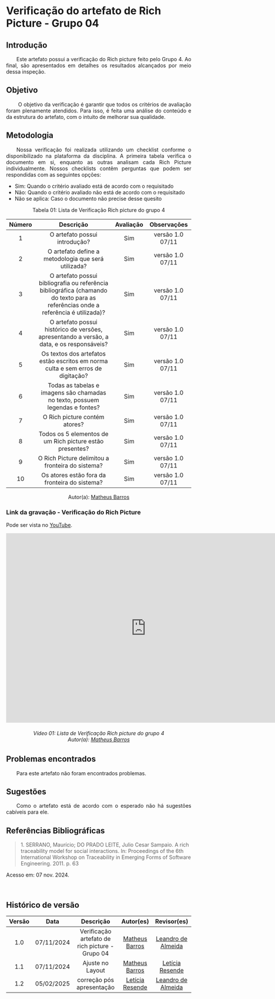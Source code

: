 # Verificação do artefato de Rich Picture - Grupo 04

## Introdução 
<p align="justify">&emsp;&emsp;Este artefato possui a verificação do Rich picture feito pelo Grupo 4. Ao final, são apresentados em detalhes os resultados alcançados por meio dessa inspeção.</p>

## Objetivo

<p align="justify">
&emsp;&emsp; O objetivo da verificação é garantir que todos os critérios de avaliação foram plenamente atendidos. Para isso, é feita uma análise do conteúdo e da estrutura do artefato, com o intuito de melhorar sua qualidade.
</p>

## Metodologia
<p align="justify">
&emsp;&emsp;Nossa verificação foi realizada utilizando um checklist conforme o disponibilizado na plataforma da disciplina. A primeira tabela verifica o documento em si, enquanto as outras analisam cada Rich Picture individualmente. Nossos checklists contêm perguntas que podem ser respondidas com as seguintes opções:
</p>

- Sim: Quando o critério avaliado está de acordo com o requisitado
- Não: Quando o critério avaliado não está de acordo com o requisitado
- Não se aplica: Caso o documento não precise desse quesito

<center>
 Tabela 01: Lista de Verificação Rich picture do grupo 4

| Número | Descrição | Avaliação | Observações | 
| :----: | :-------: | :-------: | :--------: | 
| 1      | O artefato possui introdução?  |   Sim    | versão 1.0 07/11 |
| 2      | O artefato define a metodologia que será utilizada? |     Sim    | versão 1.0 07/11 |
| 3      | O artefato possui bibliografia ou referência bibliográfica (chamando do texto para as referências onde a referência é utilizada)?|  Sim  | versão 1.0 07/11 |
| 4      | O artefato possui histórico de versões, apresentando a versão, a data, e os responsáveis?   |  Sim  | versão 1.0 07/11 |
| 5      | Os textos dos artefatos estão escritos em norma culta e sem erros de digitação?    | Sim    |versão 1.0 07/11  |
| 6      | Todas as tabelas e imagens são chamadas no texto, possuem legendas e fontes?  |  Sim    |versão 1.0 07/11  |
| 7 | O Rich picture contém atores? | Sim | versão 1.0 07/11 |
| 8 | Todos os 5 elementos de um Rich picture estão presentes? | Sim |versão 1.0 07/11|
| 9 | O Rich Picture delimitou a fronteira do sistema? | Sim |versão 1.0 07/11|
| 10 | Os atores estão fora da fronteira do sistema? | Sim | versão 1.0 07/11|

</center>

<center>Autor(a): <a href="https://github.com/Ninja-Haiyai">Matheus Barros</a></center>


### Link da gravação - Verificação do Rich Picture
Pode ser vista no [YouTube](https://youtu.be/SSQtN4w-k4o).</p>

<center>
  <iframe width="760" height="515" src="https://www.youtube.com/embed/SSQtN4w-k4o?si=_q6pDFRVT8A9efoX" title="YouTube video player" frameborder="0" allow="accelerometer; autoplay; clipboard-write; encrypted-media; gyroscope; picture-in-picture; web-share" referrerpolicy="strict-origin-when-cross-origin" allowfullscreen></iframe>
<p align="justify">
<h6 align = "center"> Vídeo 01: Lista de Verificação Rich picture do grupo 4
<br> Autor(a): <a href="https://github.com/Ninja-Haiyai">Matheus Barros</a></h6>
</p>
</center>

## Problemas encontrados
<p align="justify">&emsp;&emsp;Para este artefato não foram encontrados problemas.</p>

## Sugestões
<p align="justify">&emsp;&emsp;Como o artefato está de acordo com o esperado não há sugestões cabíveis para ele.</p>


## Referências Bibliográficas

> <p id="1">1. SERRANO, Maurício; DO PRADO LEITE, Julio Cesar Sampaio. A rich traceability model for social interactions. In: Proceedings of the 6th International Workshop on Traceability in Emerging Forms of Software Engineering. 2011. p. 63
   Acesso em: 07 nov. 2024.
</p>

<br>

## Histórico de versão

<center>

| Versão |    Data    |      Descrição       |  Autor(es) | Revisor(es) |
| :----: | :--------: | :------------------: | :--------: | :---------: |
|  1.0   | 07/11/2024 | Verificação artefato de rich picture - Grupo 04 | [Matheus Barros](https://github.com/Ninja-Haiyai) | [Leandro de Almeida](https://github.com/leomitx10) |
|  1.1   | 07/11/2024 | Ajuste no Layout | [Matheus Barros](https://github.com/Ninja-Haiyai) | [Letícia Resende](https://github.com/LeticiaResende23)|
|  1.2   | 05/02/2025 | correção pós apresentação| [Letícia Resende](https://github.com/LeticiaResende23) | [Leandro de Almeida](https://github.com/leomitx10) |

<center>
